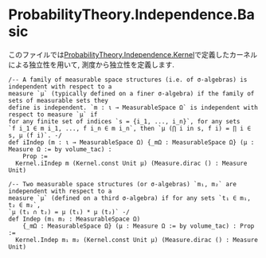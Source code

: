 ProbabilityTheory.Independence.Basic
=========================================

このファイルでは[ProbabilityTheory.Independence.Kernel](Kernel.md)で定義したカーネルによる独立性を用いて, 測度から独立性を定義します.

``` lean4
/-- A family of measurable space structures (i.e. of σ-algebras) is independent with respect to a
measure `μ` (typically defined on a finer σ-algebra) if the family of sets of measurable sets they
define is independent. `m : ι → MeasurableSpace Ω` is independent with respect to measure `μ` if
for any finite set of indices `s = {i_1, ..., i_n}`, for any sets
`f i_1 ∈ m i_1, ..., f i_n ∈ m i_n`, then `μ (⋂ i in s, f i) = ∏ i ∈ s, μ (f i)`. -/
def iIndep (m : ι → MeasurableSpace Ω) {_mΩ : MeasurableSpace Ω} (μ : Measure Ω := by volume_tac) :
    Prop :=
  Kernel.iIndep m (Kernel.const Unit μ) (Measure.dirac () : Measure Unit)
```

``` lean4
/-- Two measurable space structures (or σ-algebras) `m₁, m₂` are independent with respect to a
measure `μ` (defined on a third σ-algebra) if for any sets `t₁ ∈ m₁, t₂ ∈ m₂`,
`μ (t₁ ∩ t₂) = μ (t₁) * μ (t₂)` -/
def Indep (m₁ m₂ : MeasurableSpace Ω)
    {_mΩ : MeasurableSpace Ω} (μ : Measure Ω := by volume_tac) : Prop :=
  Kernel.Indep m₁ m₂ (Kernel.const Unit μ) (Measure.dirac () : Measure Unit)
```